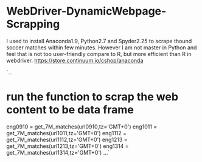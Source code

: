 WebDriver-DynamicWebpage-Scrapping
==================================

I used to install Anaconda1.9, Python2.7 and Spyder2.25 to scrape thound soccer matches within few minutes. However I am not master in Python and feel that is not too user-friendly compare to R, but more efficient than R in webdriver. <https://store.continuum.io/cshop/anaconda>

`...
# run the function to scrap the web content to be data frame
eng0910 = get_7M_matches(url0910,tz='GMT+0')
eng1011 = get_7M_matches(url1011,tz='GMT+0')
eng1112 = get_7M_matches(url1112,tz='GMT+0')
eng1213 = get_7M_matches(url1213,tz='GMT+0')
eng1314 = get_7M_matches(url1314,tz='GMT+0')
...`

